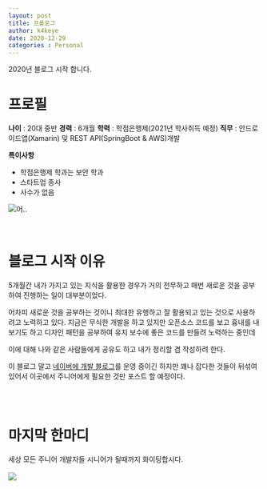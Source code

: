 ```yaml
---
layout: post
title: 프롤로그
author: k4keye
date: 2020-12-29
categories : Personal
---
```


2020년 블로그 시작 합니다.

# 프로필

**나이** : 20대 중반
**경력** : 6개월
**학력** : 학점은행제(2021년 학사취득 예정)
**직무** : 안드로이드앱(Xamarin) 및 REST API(SpringBoot & AWS)개발

**특이사항**
- 학점은행제 학과는 보안 학과
- 스타트업 종사
- 사수가 없음

![어..](https://img1.daumcdn.net/thumb/R1280x0/?scode=mtistory2&fname=https%3A%2F%2Fblog.kakaocdn.net%2Fdn%2FbrEXgD%2FbtqPdROwxCV%2FQpWAO55E1OLiKKViiAyqG0%2Fimg.png)
<br/>
<br/>
<br/>


# 블로그 시작 이유
5개월간 내가 가지고 있는 지식을 활용한 경우가 거의 전무하고
매번 새로운 것을 공부하여 진행하는 일이 대부분이었다.


어차피 새로운 것을 공부하는 것이니 최대한 유행하고 잘 활용되고 있는 것으로 사용하려고 노력하고 있다.
지금은 무식한 개발을 하고 있지만 오픈소스 코드를 보고 흉내를 내보기도 하고
디자인 패턴을 공부하여 유지 보수에 좋은 코드를 만들려 노력하는 중인데

이에 대해 나와 같은 사람들에게 공유도 하고 내가 정리할 겸 작성하려 한다.

 

이 블로그 말고 [네이버에 개발 블로그](https://blog.naver.com/vps32)를 운영 중이긴 하지만 꽤나 잡다한 것들이 뒤섞여 있어서
이곳에서 주니어에게 필요한 것만 포스트 할 예정이다.

<br/>
<br/>

# 마지막 한마디
세상 모든 주니어 개발자들 시니어가 될때까지 화이팅합시다.
<br/>
<br/>
![](https://img1.daumcdn.net/thumb/R1280x0/?scode=mtistory2&fname=https%3A%2F%2Fblog.kakaocdn.net%2Fdn%2FbFGuuX%2FbtqPdR14LNV%2FqT6z5bkUAG0Pm7vpYPiC3k%2Fimg.jpg)